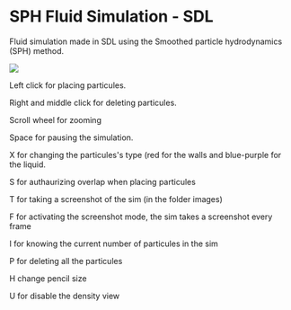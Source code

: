 # SPH Fluid Simulation - SDL
 Fluid simulation made in SDL using the Smoothed particle hydrodynamics (SPH) method.

 ![](demo.gif)

Left click for placing particules.

Right and middle click for deleting particules.

Scroll wheel for zooming
	
Space for pausing the simulation.

X for changing the particules's type (red for the walls and blue-purple for the liquid.

S for authaurizing overlap when placing particules

T for taking a screenshot of the sim (in the folder images)

F for activating the screenshot mode, the sim takes a screenshot every frame

I for knowing the current number of particules in the sim

P for deleting all the particules

H change pencil size

U for disable the density view